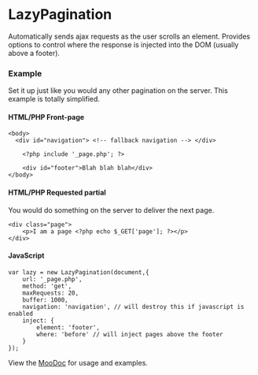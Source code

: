 LazyPagination
==============

Automatically sends ajax requests as the user scrolls an element. Provides options to control where the response is injected into the DOM (usually above a footer).

### Example

Set it up just like you would any other pagination on the server.  This example is totally simplified.

#### HTML/PHP Front-page

    <body>
      <div id="navigation"> <!-- fallback navigation --> </div>
      
    	<?php include '_page.php'; ?>
    	
    	<div id="footer">Blah blah blah</div>
    </body>

#### HTML/PHP Requested partial

You would do something on the server to deliver the next page.

    <div class="page">
    	<p>I am a page <?php echo $_GET['page']; ?></p>
    </div>
    
#### JavaScript

    var lazy = new LazyPagination(document,{
    	url: '_page.php',
    	method: 'get',
    	maxRequests: 20,
    	buffer: 1000,
    	navigation: 'navigation', // will destroy this if javascript is enabled
    	inject: {
    		element: 'footer',
    		where: 'before' // will inject pages above the footer
    	}
    });

View the [MooDoc](http://moodocs.net/rpflo/mootools-rpflo/LazyPagination) for usage and examples.